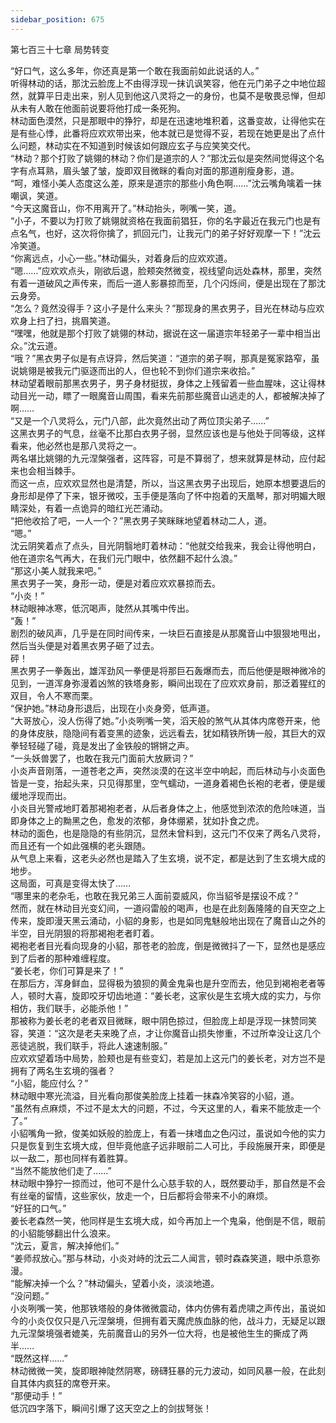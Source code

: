 ```yaml
---
sidebar_position: 675
---
```

 第七百三十七章 局势转变


“好口气，这么多年，你还真是第一个敢在我面前如此说话的人。”  
听得林动的话，那沈云脸庞上不由得浮现一抹讥讽笑容，他在元门弟子之中地位超然，就算平日走出来，别人见到他这八灵将之一的身份，也莫不是敬畏忌惮，但却从未有人敢在他面前说要将他打成一条死狗。  
林动面色漠然，只是那眼中的狰狞，却是在迅速地堆积着，这番变故，让得他实在是有些心悸，此番将应欢欢带出来，他本就已是觉得不妥，若现在她更是出了点什么问题，林动实在不知道到时候该如何跟应玄子与应笑笑交代。  
“林动？那个打败了姚翎的林动？你们是道宗的人？”那沈云似是突然间觉得这个名字有点耳熟，眉头皱了皱，旋即双目微眯的看向对面的那道削瘦身影，道。  
“呵，难怪小美人态度这么差，原来是道宗的那些小角色啊……”沈云嘴角噙着一抹嘲讽，笑道。  
“今天这魔音山，你不用离开了。”林动抬头，咧嘴一笑，道。  
“小子，不要以为打败了姚翎就资格在我面前猖狂，你的名字最近在我元门也是有点名气，也好，这次将你擒了，抓回元门，让我元门的弟子好好观摩一下！”沈云冷笑道。  
“你离远点，小心一些。”林动偏头，对着身后的应欢欢道。  
“嗯……”应欢欢点头，刚欲后退，脸颊突然微变，视线望向远处森林，那里，突然有着一道破风之声传来，而后一道人影暴掠而至，几个闪烁间，便是出现在了那沈云身旁。  
“怎么？竟然没得手？这小子是什么来头？”那现身的黑衣男子，目光在林动与应欢欢身上扫了扫，挑眉笑道。  
“嘿嘿，他就是那个打败了姚翎的林动，据说在这一届道宗年轻弟子一辈中相当出众。”沈云道。  
“哦？”黑衣男子似是有点讶异，然后笑道：“道宗的弟子啊，那真是冤家路窄，虽说姚翎是被我元门驱逐而出的人，但也轮不到你们道宗来收拾。”  
林动望着眼前那黑衣男子，男子身材挺拔，身体之上残留着一些血腥味，这让得林动目光一动，瞟了一眼魔音山周围，看来先前那些魔音山逃走的人，都被解决掉了啊……  
“又是一个八灵将么，元门八部，此次竟然出动了两位顶尖弟子……”  
这黑衣男子的气息，丝毫不比那白衣男子弱，显然应该也是与他处于同等级，这样看来，他必然也是那八灵将之一。  
两名堪比姚翎的九元涅槃强者，这阵容，可是不算弱了，想来就算是林动，应付起来也会相当棘手。  
而这一点，应欢欢显然也是清楚，所以，当这黑衣男子出现后，她原本想要退后的身形却是停了下来，银牙微咬，玉手便是落向了怀中抱着的天凰琴，那对明媚大眼睛深处，有着一点诡异的暗红光芒涌动。  
“把他收拾了吧，一人一个？”黑衣男子笑眯眯地望着林动二人，道。  
“嗯。”  
沈云阴笑着点了点头，目光阴翳地盯着林动：“他就交给我来，我会让得他明白，他在道宗名气再大，在我们元门眼中，依然翻不起什么浪。”  
“那这小美人就我来吧。”  
黑衣男子一笑，身形一动，便是对着应欢欢暴掠而去。  
“小炎！”  
林动眼神冰寒，低沉喝声，陡然从其嘴中传出。  
“轰！”  
剧烈的破风声，几乎是在同时间传来，一块巨石直接是从那魔音山中狠狠地甩出，然后当头便是对着黑衣男子砸了过去。  
砰！  
黑衣男子一拳轰出，雄浑劲风一拳便是将那巨石轰爆而去，而后他便是眼神微冷的见到，一道浑身弥漫着凶煞的铁塔身影，瞬间出现在了应欢欢身前，那泛着猩红的双目，令人不寒而栗。  
“保护她。”林动身形退后，出现在小炎身旁，低声道。  
“大哥放心，没人伤得了她。”小炎咧嘴一笑，滔天般的煞气从其体内席卷开来，他的身体皮肤，隐隐间有着变黑的迹象，远远看去，犹如精铁所铸一般，其巨大的双拳轻轻碰了碰，竟是发出了金铁般的锵锵之声。  
“一头妖兽罢了，也敢在我元门面前大放厥词？”  
小炎声音刚落，一道苍老之声，突然淡漠的在这半空中响起，而后林动与小炎面色皆是一变，抬起头来，只见得那里，空气蠕动，一道身着褐色长袍的老者，便是缓缓地浮现而出。  
小炎目光警戒地盯着那褐袍老者，从后者身体之上，他感觉到浓浓的危险味道，当即身体之上的黝黑之色，愈发的浓郁，身体绷紧，犹如扑食之虎。  
林动的面色，也是隐隐的有些阴沉，显然未曾料到，这元门不仅来了两名八灵将，而且还有一个如此强横的老头跟随。  
从气息上来看，这老头必然也是踏入了生玄境，说不定，都是达到了生玄境大成的地步。  
这局面，可真是变得太快了……  
“哪里来的老杂毛，也敢在我兄弟三人面前耍威风，你当貂爷是摆设不成？”  
然而，就在林动目光变幻间，一道闷雷般的喝声，也是在此刻轰隆隆的自天空之上传来，旋即漫天黑云涌动，小貂的身影，也是如同鬼魅般地出现在了魔音山之外的半空，目光阴狠的将那褐袍老者盯着。  
褐袍老者目光看向现身的小貂，那苍老的脸庞，倒是微微抖了一下，显然也是感应到了后者的那种难缠程度。  
“姜长老，你们可算是来了！”  
在那后方，浑身鲜血，显得极为狼狈的黄金鬼枭也是升空而去，他见到褐袍老者等人，顿时大喜，旋即咬牙切齿地道：“姜长老，这家伙是生玄境大成的实力，与你相仿，我们联手，必能杀他！”  
那被称为姜长老的老者双目微眯，眼中阴色掠过，但脸庞上却是浮现一抹赞同笑容，笑道：“这次是老夫来晚了点，才让你魔音山损失惨重，不过所幸没让这几个恶徒逃脱，我们联手，将此人速速制服。”  
应欢欢望着场中局势，脸颊也是有些变幻，若是加上这元门的姜长老，对方岂不是拥有了两名生玄境的强者？  
“小貂，能应付么？”  
林动眼中寒光流溢，目光看向那俊美脸庞上挂着一抹森冷笑容的小貂，道。  
“虽然有点麻烦，不过不是太大的问题，不过，今天这里的人，看来不能放走一个了。”  
小貂嘴角一掀，俊美如妖般的脸庞上，有着一抹嗜血之色闪过，虽说如今他的实力只是恢复到生玄境大成，但毕竟他底子远非眼前二人可比，手段施展开来，即便是以一敌二，那也同样有着胜算。  
“当然不能放他们走了……”  
林动眼中狰狞一掠而过，他可不是什么心慈手软的人，既然要动手，那自然是不会有丝毫的留情，这些家伙，放走一个，日后都将会带来不小的麻烦。  
“好狂的口气。”  
姜长老森然一笑，他同样是生玄境大成，如今再加上一个鬼枭，他倒是不信，眼前的小貂能够翻出什么浪来。  
“沈云，夏言，解决掉他们。”  
“姜师叔放心。”那与林动，小炎对峙的沈云二人闻言，顿时森森笑道，眼中杀意弥漫。  
“能解决掉一个么？”林动偏头，望着小炎，淡淡地道。  
“没问题。”  
小炎咧嘴一笑，他那铁塔般的身体微微震动，体内仿佛有着虎啸之声传出，虽说如今的小炎仅仅只是八元涅槃境，但拥有着天魔虎族血脉的他，战斗力，无疑足以跟九元涅槃境强者媲美，先前魔音山的另外一位大将，也是被他生生的撕成了两半……  
“既然这样……”  
林动微微一笑，旋即眼神陡然阴寒，磅礴狂暴的元力波动，如同风暴一般，在此刻自其体内疯狂的席卷开来。  
“那便动手！”  
低沉四字落下，瞬间引爆了这天空之上的剑拔弩张！  
  
  
